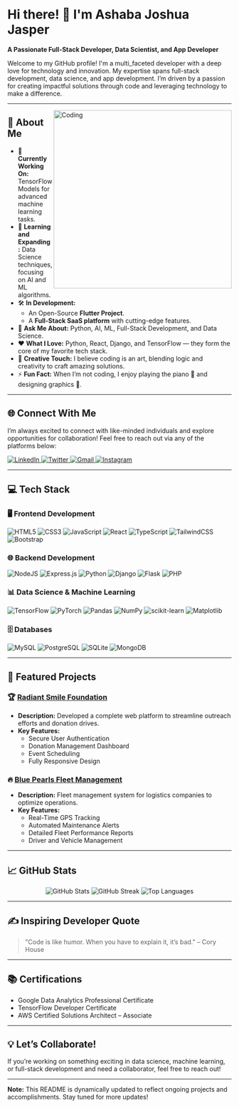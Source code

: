 # Hi there! 👋 I'm Ashaba Joshua Jasper
    
**A Passionate Full-Stack Developer, Data Scientist, and App Developer**
  
Welcome to my GitHub profile! I'm a multi_faceted developer with a deep love for technology and innovation. My expertise spans full-stack development, data science, and app development. I’m driven by a passion for creating impactful solutions through code and leveraging technology to make a difference.
        
--- 
 
<img align="right" alt="Coding" width="400" src="https://camo.githubusercontent.com/8189e5e3e5c0848ed6d22ea591e0cf962323ec716135617e1a3e25aae9cfe71d/68747470733a2f2f74656368737461636b2d67656e657261746f722e76657263656c2e6170702f707974686f6e2d69636f6e2e737667" />

## 📖 About Me

- 🔭 **Currently Working On:** TensorFlow Models for advanced machine learning tasks.
- 🌱 **Learning and Expanding:** Data Science techniques, focusing on AI and ML algorithms.
- 🛠️ **In Development:** 
  - An Open-Source **Flutter Project**.
  - A **Full-Stack SaaS platform** with cutting-edge features.
- 💬 **Ask Me About:** Python, AI, ML, Full-Stack Development, and Data Science.
- ❤️ **What I Love:** Python, React, Django, and TensorFlow — they form the core of my favorite tech stack.
- 🎨 **Creative Touch:** I believe coding is an art, blending logic and creativity to craft amazing solutions.
- ⚡ **Fun Fact:** When I’m not coding, I enjoy playing the piano 🎹 and designing graphics 🎨.

---

## 🌐 Connect With Me

I’m always excited to connect with like-minded individuals and explore opportunities for collaboration! Feel free to reach out via any of the platforms below:

<p align="left">
  <a href="https://www.linkedin.com/in/ashaba-jasper-29621b241/" target="_blank">
    <img src="https://img.shields.io/badge/-LinkedIn-%230077B5?style=for-the-badge&logo=linkedin&logoColor=white" alt="LinkedIn" />
  </a>
  <a href="https://twitter.com/ashaba_jasper" target="_blank">
    <img src="https://img.shields.io/badge/-Twitter-%231DA1F2?style=for-the-badge&logo=twitter&logoColor=white" alt="Twitter" />
  </a>
  <a href="mailto:ashabajasper@gmail.com" target="_blank">
    <img src="https://img.shields.io/badge/-Gmail-%23D14836?style=for-the-badge&logo=gmail&logoColor=white" alt="Gmail" />
  </a>
  <a href="https://www.instagram.com/ashabajasper/" target="_blank">
    <img src="https://img.shields.io/badge/-Instagram-%23E4405F?style=for-the-badge&logo=instagram&logoColor=white" alt="Instagram" />
  </a>
</p>

---

## 💻 Tech Stack

### 🖥️ Frontend Development
![HTML5](https://img.shields.io/badge/HTML5-%23E34F26?style=for-the-badge&logo=html5&logoColor=white)
![CSS3](https://img.shields.io/badge/CSS3-%231572B6?style=for-the-badge&logo=css3&logoColor=white)
![JavaScript](https://img.shields.io/badge/JavaScript-%23323330?style=for-the-badge&logo=javascript&logoColor=%23F7DF1E)
![React](https://img.shields.io/badge/React-%2320232a?style=for-the-badge&logo=react&logoColor=%2361DAFB)
![TypeScript](https://img.shields.io/badge/TypeScript-%23007ACC?style=for-the-badge&logo=typescript&logoColor=white)
![TailwindCSS](https://img.shields.io/badge/Tailwind_CSS-%2338B2AC?style=for-the-badge&logo=tailwind-css&logoColor=white)
![Bootstrap](https://img.shields.io/badge/Bootstrap-%23563D7C?style=for-the-badge&logo=bootstrap&logoColor=white)

### 🌐 Backend Development
![NodeJS](https://img.shields.io/badge/Node.js-6DA55F?style=for-the-badge&logo=node.js&logoColor=white)
![Express.js](https://img.shields.io/badge/Express.js-%23404d59?style=for-the-badge&logo=express&logoColor=%2361DAFB)
![Python](https://img.shields.io/badge/Python-3670A0?style=for-the-badge&logo=python&logoColor=ffdd54)
![Django](https://img.shields.io/badge/Django-%23092E20?style=for-the-badge&logo=django&logoColor=white)
![Flask](https://img.shields.io/badge/Flask-%23000?style=for-the-badge&logo=flask&logoColor=white)
![PHP](https://img.shields.io/badge/PHP-%23777BB4?style=for-the-badge&logo=php&logoColor=white)

### 📊 Data Science & Machine Learning
![TensorFlow](https://img.shields.io/badge/TensorFlow-%23FF6F00?style=for-the-badge&logo=TensorFlow&logoColor=white)
![PyTorch](https://img.shields.io/badge/PyTorch-%23EE4C2C?style=for-the-badge&logo=PyTorch&logoColor=white)
![Pandas](https://img.shields.io/badge/Pandas-%23150458?style=for-the-badge&logo=pandas&logoColor=white)
![NumPy](https://img.shields.io/badge/NumPy-%23013243?style=for-the-badge&logo=numpy&logoColor=white)
![scikit-learn](https://img.shields.io/badge/scikit--learn-%23F7931E?style=for-the-badge&logo=scikit-learn&logoColor=white)
![Matplotlib](https://img.shields.io/badge/Matplotlib-%23ffffff?style=for-the-badge&logo=matplotlib&logoColor=black)

### 🗄️ Databases
![MySQL](https://img.shields.io/badge/MySQL-%2300f?style=for-the-badge&logo=mysql&logoColor=white)
![PostgreSQL](https://img.shields.io/badge/PostgreSQL-%23316192?style=for-the-badge&logo=postgresql&logoColor=white)
![SQLite](https://img.shields.io/badge/SQLite-%2307405e?style=for-the-badge&logo=sqlite&logoColor=white)
![MongoDB](https://img.shields.io/badge/MongoDB-%234ea94b?style=for-the-badge&logo=mongodb&logoColor=white)

---

## 🚀 Featured Projects

### 🏆 [Radiant Smile Foundation](https://github.com/AshabaJasper/RadiantSmileFoundation)
- **Description:** Developed a complete web platform to streamline outreach efforts and donation drives.
- **Key Features:**
  - Secure User Authentication
  - Donation Management Dashboard
  - Event Scheduling
  - Fully Responsive Design

### 🔥 [Blue Pearls Fleet Management](https://github.com/AshabaJasper/BluePearlsFleet)
- **Description:** Fleet management system for logistics companies to optimize operations.
- **Key Features:**
  - Real-Time GPS Tracking
  - Automated Maintenance Alerts
  - Detailed Fleet Performance Reports
  - Driver and Vehicle Management

---

## 📈 GitHub Stats

<p align="center">
  <img src="https://github-readme-stats.vercel.app/api?username=AshabaJasper&show_icons=true&theme=tokyonight" alt="GitHub Stats" />
  <img src="https://github-readme-streak-stats.herokuapp.com/?user=AshabaJasper&theme=tokyonight" alt="GitHub Streak" />
  <img src="https://github-readme-stats.vercel.app/api/top-langs/?username=AshabaJasper&layout=compact&theme=tokyonight" alt="Top Languages" />
</p>

---

## ✍️ Inspiring Developer Quote

> "Code is like humor. When you have to explain it, it’s bad." – Cory House

---

## 📚 Certifications

- Google Data Analytics Professional Certificate
- TensorFlow Developer Certificate
- AWS Certified Solutions Architect – Associate

---

## 💡 Let’s Collaborate!

If you’re working on something exciting in data science, machine learning, or full-stack development and need a collaborator, feel free to reach out!

---

**Note:** This README is dynamically updated to reflect ongoing projects and accomplishments. Stay tuned for more updates!

